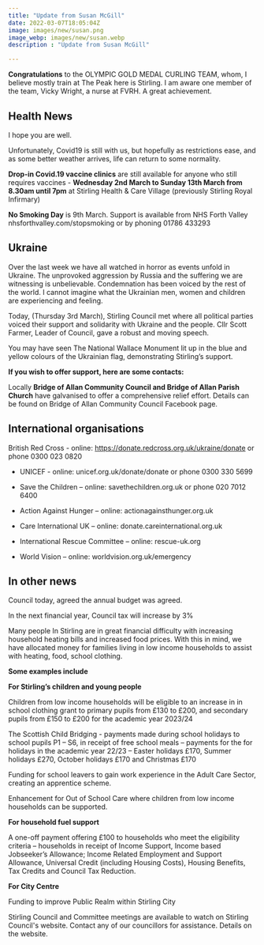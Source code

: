 ```yaml
---
title: "Update from Susan McGill"
date: 2022-03-07T18:05:04Z
image: images/new/susan.png
image_webp: images/new/susan.webp
description : "Update from Susan McGill"

---
```



**Congratulations** to the OLYMPIC GOLD MEDAL CURLING TEAM, whom, I believe mostly train at The Peak here is Stirling. I am aware one member of the team, Vicky Wright, a nurse at FVRH. A great achievement.



Health News
---
I hope you are well.

Unfortunately, Covid19 is still with us, but hopefully as restrictions ease, and as some better weather arrives, life can return to some normality.

**Drop-in Covid.19 vaccine clinics** are still available for anyone who still requires vaccines - **Wednesday 2nd March to Sunday 13th March from 8.30am until 7pm** at Stirling Health & Care Village (previously Stirling Royal Infirmary)



**No Smoking Day** is 9th March. Support is available from NHS Forth Valley nhsforthvalley.com/stopsmoking or by phoning 01786 433293



Ukraine
---
Over the last week we have all watched in horror as events unfold in Ukraine. The unprovoked aggression by Russia and the suffering we are witnessing is unbelievable. Condemnation has been voiced by the rest of the world. I cannot imagine what the Ukrainian men, women and children are experiencing and feeling.

Today, (Thursday 3rd March), Stirling Council met where all political parties voiced their support and solidarity with Ukraine and the people. Cllr Scott Farmer, Leader of Council, gave a robust and moving speech.

You may have seen The National Wallace Monument lit up in the blue and yellow colours of the Ukrainian flag, demonstrating Stirling’s support.

**If you wish to offer support, here are some contacts:**

Locally **Bridge of Allan Community Council and Bridge of Allan Parish Church** have galvanised to offer a comprehensive relief effort. Details can be found on Bridge of Allan Community Council Facebook page.

International organisations
---
British Red Cross - online: https://donate.redcross.org.uk/ukraine/donate or phone 0300 023 0820

* UNICEF - online: unicef.org.uk/donate/donate or phone 0300 330 5699

* Save the Children – online: savethechildren.org.uk or phone 020 7012 6400

* Action Against Hunger – online: actionagainsthunger.org.uk

* Care International UK – online: donate.careinternational.org.uk

* International Rescue Committee – online: rescue-uk.org

* World Vision – online: worldvision.org.uk/emergency



In other news
---

Council today, agreed the annual budget was agreed.

In the next financial year, Council tax will increase by 3%

Many people In Stirling are in great financial difficulty with increasing household heating bills and increased food prices. With this in mind, we have allocated money for families living in low income households to assist with heating, food, school clothing.

**Some examples include**

**For Stirling’s children and young people**

Children from low income households will be eligible to an increase in in school clothing grant to primary pupils from £130 to £200, and secondary pupils from £150 to £200 for the academic year 2023/24

The Scottish Child Bridging - payments made during school holidays to school pupils P1 – S6, in receipt of free school meals – payments for the for holidays in the academic year 22/23 – Easter holidays £170, Summer holidays £270, October holidays £170 and Christmas £170

Funding for school leavers to gain work experience in the Adult Care Sector, creating an apprentice scheme.

Enhancement for Out of School Care where children from low income households can be supported.



**For household fuel support**

A one-off payment offering £100 to households who meet the eligibility criteria – households in receipt of Income Support, Income based Jobseeker’s Allowance; Income Related Employment and Support Allowance, Universal Credit (including Housing Costs), Housing Benefits, Tax Credits and Council Tax Reduction.

**For City Centre**

Funding to improve Public Realm within Stirling City



Stirling Council and Committee meetings are available to watch on Stirling Council's website. Contact any of our councillors for assistance. Details on the website.




